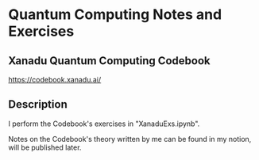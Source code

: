 # Quantum Computing Notes and Exercises
## Xanadu Quantum Computing Codebook
https://codebook.xanadu.ai/

## Description
I perform the Codebook's exercises in "XanaduExs.ipynb".

Notes on the Codebook's theory written by me can be found in my notion, will be published later.
